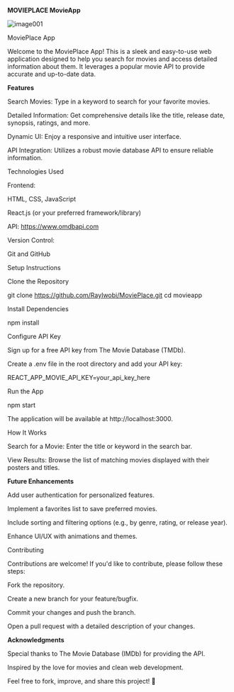**MOVIEPLACE MovieApp**


![image001](https://github.com/user-attachments/assets/83f6b73c-2a50-49f1-91a6-bb36c9cf9f20)



MoviePlace App

Welcome to the MoviePlace App! This is a sleek and easy-to-use web application designed to help 
you search for movies and access detailed information about them. It leverages a popular movie API 
to provide accurate and up-to-date data.

**Features**


Search Movies: Type in a keyword to search for your favorite movies.

Detailed Information: Get comprehensive details like the title, release date, synopsis, ratings, and more.

Dynamic UI: Enjoy a responsive and intuitive user interface.

API Integration: Utilizes a robust movie database API to ensure reliable information.

Technologies Used

Frontend:

HTML, CSS, JavaScript

React.js (or your preferred framework/library)


API: https://www.omdbapi.com


Version Control:

Git and GitHub

Setup Instructions

Clone the Repository

git clone https://github.com/RayIwobi/MoviePlace.git
cd movieapp

Install Dependencies

npm install

Configure API Key

Sign up for a free API key from The Movie Database (TMDb).

Create a .env file in the root directory and add your API key:

REACT_APP_MOVIE_API_KEY=your_api_key_here

Run the App

npm start

The application will be available at http://localhost:3000.

How It Works

Search for a Movie: Enter the title or keyword in the search bar.

View Results: Browse the list of matching movies displayed with their posters and titles.


**Future Enhancements**

Add user authentication for personalized features.

Implement a favorites list to save preferred movies.

Include sorting and filtering options (e.g., by genre, rating, or release year).

Enhance UI/UX with animations and themes.

Contributing

Contributions are welcome! If you'd like to contribute, please follow these steps:

Fork the repository.

Create a new branch for your feature/bugfix.

Commit your changes and push the branch.

Open a pull request with a detailed description of your changes.


**Acknowledgments**

Special thanks to The Movie Database (IMDb) for providing the API.

Inspired by the love for movies and clean web development.

Feel free to fork, improve, and share this project! 🚀

